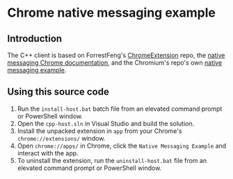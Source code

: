 # Chrome native messaging example

## Introduction

The C++ client is based on ForrestFeng's [ChromeExtension](https://github.com/ForrestFeng/ChromeExtension) repo, the [native messaging Chrome documentation](https://developer.chrome.com/extensions/nativeMessaging), and the Chromium's repo's own [native messaging example](https://github.com/chromium/chromium/tree/master/chrome/common/extensions/docs/examples/api/nativeMessaging).

## Using this source code

1. Run the `install-host.bat` batch file from an elevated command prompt or PowerShell window.
2. Open the `cpp-host.sln` in Visual Studio and build the solution.
3. Install the unpacked extension in `app` from your Chrome's `chrome://extensions/` window.
4. Open `chrome://apps/` in Chrome, click the `Native Messaging Example` and interact with the app.
5. To uninstall the extension, run the `uninstall-host.bat` file from an elevated command prompt or PowerShell window.
